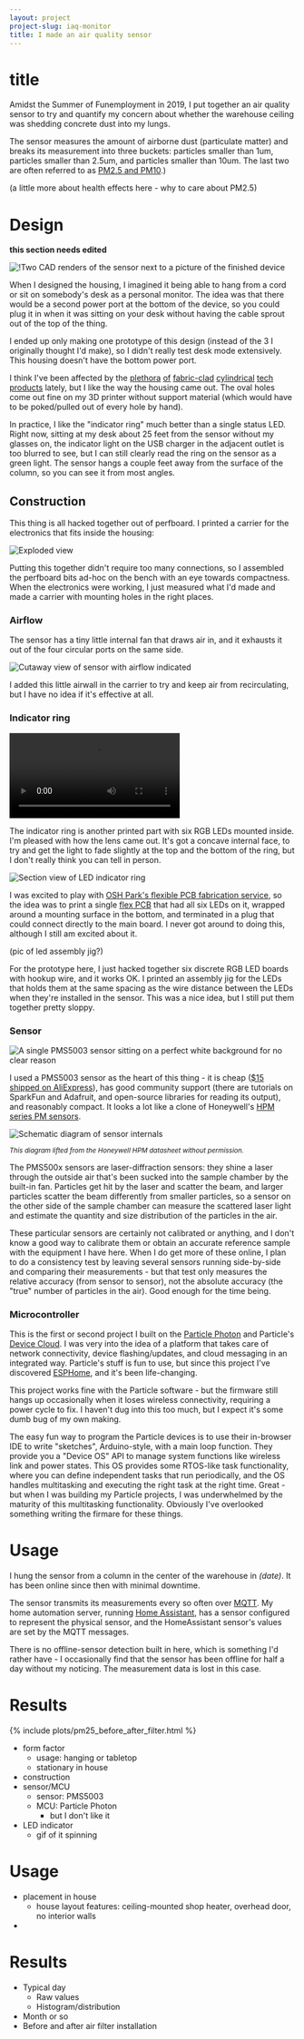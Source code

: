 ```yaml
---
layout: project
project-slug: iaq-monitor
title: I made an air quality sensor
---
```


# title 

Amidst the Summer of Funemployment in 2019, I put together an air quality sensor to try and quantify my concern about whether the warehouse ceiling was shedding concrete dust into my lungs.

The sensor measures the amount of airborne dust (particulate matter) and breaks its measurement into three buckets: particles smaller than 1um, particles smaller than 2.5um, and particles smaller than 10um. The last two are often referred to as [PM2.5 and PM10](https://www.epa.gov/pm-pollution/particulate-matter-pm-basics).)

(a little more about health effects here - why to care about PM2.5)

# Design
**this section needs edited**

![!Two CAD renders of the sensor next to a picture of the finished device](/assets/images/iaq_with_cad.jpg)

When I designed the housing, I imagined it being able to hang from a cord or sit on somebody's desk as a personal monitor. The idea was that there would be a second power port at the bottom of the device, so you could plug it in when it was sitting on your desk without having the cable sprout out of the top of the thing. 

I ended up only making one prototype of this design (instead of the 3 I originally thought I'd make), so I didn't really test desk mode extensively. This housing doesn't have the bottom power port. 

I think I've been affected by the [plethora](https://www.apple.com/homepod/) [of](https://store.google.com/product/google_home) [fabric-clad](https://www.amazon.com/dp/B0794LMHLY) [cylindrical](https://www.amazon.com/dp/B07FZ8S74R) [tech](https://www.jbl.com/bluetooth-speakers/JBL+Flip+4.html) [products](https://www.amazon.com/Anker-Soundcore-Bluetooth-Waterproof-technology/dp/B07PPNY861/) lately, but I like the way the housing came out. The oval holes come out fine on my 3D printer without support material (which would have to be poked/pulled out of every hole by hand). 

In practice, I like the "indicator ring" much better than a single status LED. Right now, sitting at my desk about 25 feet from the sensor without my glasses on, the indicator light on the USB charger in the adjacent outlet is too blurred to see, but I can still clearly read the ring on the sensor as a green light. The sensor hangs a couple feet away from the surface of the column, so you can see it from most angles.

## Construction
This thing is all hacked together out of perfboard. I printed a carrier for the electronics that fits inside the housing:

![Exploded view](/assets/images/iaq_exploded.png)

Putting this together didn't require too many connections, so I assembled the perfboard bits ad-hoc on the bench with an eye towards compactness. When the electronics were working, I just measured what I'd made and made a carrier with mounting holes in the right places.

### Airflow
The sensor has a tiny little internal fan that draws air in, and it exhausts it out of the four circular ports on the same side.

![Cutaway view of sensor with airflow indicated](/assets/images/iaq_airflow_cutaway.png)

I added this little airwall in the carrier to try and keep air from recirculating, but I have no idea if it's effective at all.

### Indicator ring
<video autoplay loop src="/assets/images/iaq_v1_animated.mp4"></video>

The indicator ring is another printed part with six RGB LEDs mounted inside. I'm pleased with how the lens came out. It's got a concave internal face, to try and get the light to fade slightly at the top and the bottom of the ring, but I don't really think you can tell in person.

![Section view of LED indicator ring](/assets/images/iaq_lens_section.png)

I was excited to play with [OSH Park's flexible PCB fabrication service](https://docs.oshpark.com/services/flex/), so the idea was to print a single [flex PCB](https://external-content.duckduckgo.com/iu/?u=https%3A%2F%2Fyic-assm.com%2Fwp-content%2Fuploads%2F2018%2F06%2F04.jpg&f=1&nofb=1) that had all six LEDs on it, wrapped around a mounting surface in the bottom, and terminated in a plug that could connect directly to the main board. I never got around to doing this, although I still am excited about it.

(pic of led assembly jig?)

For the prototype here, I just hacked together six discrete RGB LED boards with hookup wire, and it works OK. I printed an assembly jig for the LEDs that holds them at the same spacing as the wire distance between the LEDs when they're installed in the sensor. This was a nice idea, but I still put them together pretty sloppy.

### Sensor
![A single PMS5003 sensor sitting on a perfect white background for no clear reason](/assets/images/iaq_pms5003.jpg)

I used a PMS5003 sensor as the heart of this thing - it is cheap ([$15 shipped on AliExpress](https://www.aliexpress.com/item/32618735056.html)), has good community support (there are tutorials on SparkFun and Adafruit, and open-source libraries for reading its output), and reasonably compact. It looks a lot like a clone of Honeywell's [HPM series PM sensors](https://sensing.honeywell.com/honeywell-sensing-particulate-hpm-series-sell-sheet-007608).

![Schematic diagram of sensor internals](/assets/images/iaq_operation_diagram_hpm.jpg)

<small><em>This diagram lifted from the Honeywell HPM datasheet without permission.</em></small>

The PMS500x sensors are laser-diffraction sensors: they shine a laser through the outside air that's been sucked into the sample chamber by the built-in fan. Particles get hit by the laser and scatter the beam, and larger particles scatter the beam differently from smaller particles, so a sensor on the other side of the sample chamber can measure the scattered laser light and estimate the quantity and size distribution of the particles in the air.

These particular sensors are certainly not calibrated or anything, and I don't know a good way to calibrate them or obtain an accurate reference sample with the equipment I have here. When I do get more of these online, I plan to do a consistency test by leaving several sensors running side-by-side and comparing their measurements - but that test only measures the relative accuracy (from sensor to sensor), not the absolute accuracy (the "true" number of particles in the air). Good enough for the time being.

### Microcontroller
This is the first or second project I built on the [Particle Photon](https://docs.particle.io/photon/) and Particle's [Device Cloud](https://www.particle.io/device-cloud/). I was very into the idea of a platform that takes care of network connectivity, device flashing/updates, and cloud messaging in an integrated way. Particle's stuff is fun to use, but since this project I've discovered [ESPHome](https://esphome.io), and it's been life-changing. 

This project works fine with the Particle software - but the firmware still hangs up occasionally when it loses wireless connectivity, requiring a power cycle to fix. I haven't dug into this too much, but I expect it's some dumb bug of my own making. 

The easy fun way to program the Particle devices is to use their in-browser IDE to write "sketches", Arduino-style, with a main loop function. They provide you a "Device OS" API to manage system functions like wireless link and power states. This OS provides some RTOS-like task functionality, where you can define independent tasks that run periodically, and the OS handles multitasking and executing the right task at the right time. Great - but when I was building my Particle projects, I was underwhelmed by the maturity of this multitasking functionality. Obviously I've overlooked something writing the firmare for these things.

# Usage
I hung the sensor from a column in the center of the warehouse in *(date)*. It has been online since then with minimal downtime.

The sensor transmits its measurements every so often over [MQTT](http://mqtt.org/faq). My home automation server, running [Home Assistant](https://www.home-assistant.io), has a sensor configured to represent the physical sensor, and the HomeAssistant sensor's values are set by the MQTT messages.

There is no offline-sensor detection built in here, which is something I'd rather have - I occasionally find that the sensor has been offline for half a day without my noticing. The measurement data is lost in this case.

# Results
{% include plots/pm25_before_after_filter.html %}

- form factor
  - usage: hanging or tabletop
  - stationary in house
- construction
- sensor/MCU
  - sensor: PMS5003
  - MCU: Particle Photon
    - but I don't like it
- LED indicator
  - gif of it spinning
  
# Usage
- placement in house
  - house layout features: ceiling-mounted shop heater, overhead door, no interior walls
- 

# Results
- Typical day
  - Raw values
  - Histogram/distribution
- Month or so
- Before and after air filter installation
